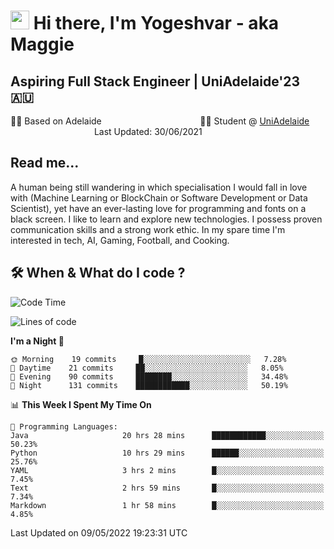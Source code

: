 <h1><img src="https://emojis.slackmojis.com/emojis/images/1531849430/4246/blob-sunglasses.gif?1531849430" width="30"/> Hi there, I'm Yogeshvar - aka Maggie</h1>

## Aspiring Full Stack Engineer | UniAdelaide'23 🇦🇺  
🏂🏻  Based on Adelaide &nbsp;&nbsp;&nbsp;&nbsp;&nbsp;&nbsp;&nbsp;&nbsp;&nbsp;&nbsp;&nbsp;&nbsp;&nbsp;&nbsp;&nbsp;&nbsp;&nbsp;&nbsp;&nbsp;&nbsp;&nbsp;&nbsp;&nbsp;&nbsp;&nbsp;&nbsp;&nbsp;&nbsp;&nbsp;&nbsp;&nbsp;&nbsp;&nbsp;&nbsp;&nbsp;&nbsp;&nbsp;&nbsp;&nbsp;👨‍💻 Student @ [UniAdelaide](https://www.adelaide.edu.au)   &nbsp;&nbsp;&nbsp;&nbsp;&nbsp;&nbsp;&nbsp;&nbsp;&nbsp;&nbsp;&nbsp;&nbsp;&nbsp;&nbsp;&nbsp;&nbsp;&nbsp;&nbsp;&nbsp;&nbsp;&nbsp;&nbsp;&nbsp;&nbsp;&nbsp;&nbsp;&nbsp;&nbsp;&nbsp;&nbsp;&nbsp;&nbsp; &nbsp;Last Updated: 30/06/2021

## Read me...

A human being still wandering in which specialisation I would fall in love with (Machine Learning or BlockChain or Software Development or Data Scientist), yet have an ever-lasting love for programming and fonts on a black screen. I like to learn and explore new technologies. I possess proven communication skills and a strong work ethic. In my spare time I'm interested in tech, AI, Gaming, Football, and Cooking.

## 🛠 When & What do I code ?  

<!--START_SECTION:waka-->
![Code Time](http://img.shields.io/badge/Code%20Time-1%2C446%20hrs%2056%20mins-blue)

![Lines of code](https://img.shields.io/badge/From%20Hello%20World%20I%27ve%20Written-6%20Million%20lines%20of%20code-blue)

**I'm a Night 🦉** 

```text
🌞 Morning    19 commits     █░░░░░░░░░░░░░░░░░░░░░░░░   7.28% 
🌆 Daytime    21 commits     ██░░░░░░░░░░░░░░░░░░░░░░░   8.05% 
🌃 Evening    90 commits     ████████░░░░░░░░░░░░░░░░░   34.48% 
🌙 Night      131 commits    ████████████░░░░░░░░░░░░░   50.19%

```


📊 **This Week I Spent My Time On** 

```text
💬 Programming Languages: 
Java                     20 hrs 28 mins      ████████████░░░░░░░░░░░░░   50.23% 
Python                   10 hrs 29 mins      ██████░░░░░░░░░░░░░░░░░░░   25.76% 
YAML                     3 hrs 2 mins        █░░░░░░░░░░░░░░░░░░░░░░░░   7.45% 
Text                     2 hrs 59 mins       █░░░░░░░░░░░░░░░░░░░░░░░░   7.34% 
Markdown                 1 hr 58 mins        █░░░░░░░░░░░░░░░░░░░░░░░░   4.85%

```


 Last Updated on 09/05/2022 19:23:31 UTC
<!--END_SECTION:waka-->
